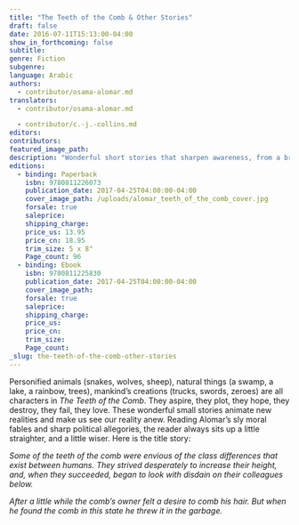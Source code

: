 ```yaml
---
title: "The Teeth of the Comb & Other Stories"
draft: false
date: 2016-07-11T15:13:00-04:00
show_in_forthcoming: false
subtitle:
genre: Fiction
subgenre:
language: Arabic
authors:
  - contributor/osama-alomar.md
translators:
  - contributor/osama-alomar.md

  - contributor/c.-j.-collins.md
editors:
contributors:
featured_image_path:
description: "Wonderful short stories that sharpen awareness, from a brilliantly gifted Syrian refugee "
editions:
  - binding: Paperback
    isbn: 9780811226073
    publication_date: 2017-04-25T04:00:00-04:00
    cover_image_path: /uploads/alomar_teeth_of_the_comb_cover.jpg
    forsale: true
    saleprice:
    shipping_charge:
    price_us: 13.95
    price_cn: 18.95
    trim_size: 5 x 8"
    Page_count: 96
  - binding: Ebook
    isbn: 9780811225830
    publication_date: 2017-04-25T04:00:00-04:00
    cover_image_path:
    forsale: true
    saleprice:
    shipping_charge:
    price_us:
    price_cn:
    trim_size:
    Page_count:
_slug: the-teeth-of-the-comb-other-stories
---
```


Personified animals (snakes, wolves, sheep), natural things (a swamp, a lake, a rainbow, trees), mankind’s creations (trucks, swords, zeroes) are all characters in _The Teeth of the Comb_. They aspire, they plot, they hope, they destroy, they fail, they love. These wonderful small stories animate new realities and make us see our reality anew. Reading Alomar’s sly moral fables and sharp political allegories, the reader always sits up a little straighter, and a little wiser. Here is the title story:

_Some of the teeth of the comb were envious of the class differences that exist between humans. They strived desperately to increase their height, and, when they succeeded, began to look with disdain on their colleagues below._

_After a little while the comb’s owner felt a desire to comb his hair. But when he found the comb in this state he threw it in the garbage._

